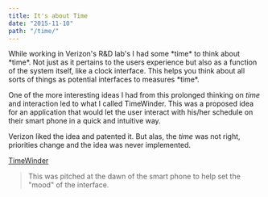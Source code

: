 ```yaml
---
title: It's about Time
date: "2015-11-10"
path: "/time/"
---
```


<main>
  While working in Verizon's R&D lab's I had some *time* to think about *time*. Not just as it pertains to the users experience but also as a function of the system itself, like a clock interface. This helps you think about all sorts of things as potential interfaces to measures *time*.

  One of the more interesting ideas I had from this prolonged thinking on *time* and interaction led to what I called TimeWinder. This was a proposed idea for an application that would let the user interact with his/her schedule on their smart phone in a quick and intuitive way.

  Verizon liked the idea and patented it. But alas, the *time* was not right, priorities change and the idea was never implemented.

  [TimeWinder](./TimeWinder.pdf)

  > This was pitched at the dawn of the smart phone to help set the "mood" of the interface.
</main>
